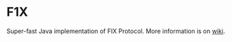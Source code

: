 F1X
===

Super-fast Java implementation of FIX Protocol. More information is on [wiki](https://github.com/andymalakov/f1x/blob/wiki/ProjectHome.md).
